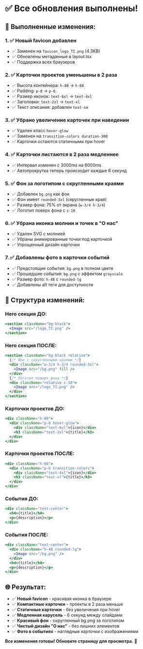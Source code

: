# ✅ Все обновления выполнены!

## 🎯 Выполненные изменения:

### 1. ✅ **Новый favicon добавлен**
- ✅ Заменен на `favicon_logo_TI.png` (4.3KB)
- ✅ Обновлены метаданные в layout.tsx
- ✅ Поддержка всех браузеров

### 2. ✅ **Карточки проектов уменьшены в 2 раза**
- ✅ Высота контейнера: `h-80` → `h-60` 
- ✅ Padding: `p-8` → `p-6`
- ✅ Размер иконок: `text-6xl` → `text-4xl`
- ✅ Заголовки: `text-2xl` → `text-xl`
- ✅ Текст описания: добавлен `text-sm`

### 3. ✅ **Убрано увеличение карточек при наведении**
- ✅ Удален класс `hover-glow`
- ✅ Заменен на `transition-colors duration-300`
- ✅ Карточки остаются статичными при hover

### 4. ✅ **Карточки листаются в 2 раза медленнее**
- ✅ Интервал изменен с 3000ms на 6000ms
- ✅ Автопрокрутка теперь происходит каждые 6 секунд

### 5. ✅ **Фон за логотипом с скругленными краями**
- ✅ Добавлен `bg.png` как фон
- ✅ Фон имеет `rounded-3xl` (скругленные края)
- ✅ Размер фона: 75% от экрана (`w-3/4 h-3/4`)
- ✅ Логотип поверх фона с `z-10`

### 6. ✅ **Убрана иконка молнии и точек в "О нас"**
- ✅ Удален SVG с молнией
- ✅ Убраны анимированные точки под карточкой
- ✅ Упрощенный дизайн карточки

### 7. ✅ **Добавлены фото в карточки событий**
- ✅ Предстоящие события: `bg.png` в полном цвете
- ✅ Прошедшие события: `bg.png` с эффектом `grayscale`
- ✅ Размер фото: `h-48` с `rounded-lg`
- ✅ Добавлены alt теги для доступности

## 🎨 Структура изменений:

### Hero секция ДО:
```jsx
<section className="bg-black">
  <Image src="/logo_TI.png" />
</section>
```

### Hero секция ПОСЛЕ:
```jsx
<section className="bg-black relative">
  {/* Фон с скругленными краями */}
  <div className="w-3/4 h-3/4 rounded-3xl">
    <Image src="/bg.png" fill />
  </div>
  {/* Логотип поверх фона */}
  <div className="relative z-10">
    <Image src="/logo_TI.png" />
  </div>
</section>
```

### Карточки проектов ДО:
```jsx
<div className="h-80">
  <div className="p-8 hover-glow">
    <div className="text-6xl">{icon}</div>
    <h3 className="text-2xl">{title}</h3>
  </div>
</div>
```

### Карточки проектов ПОСЛЕ:
```jsx
<div className="h-60">
  <div className="p-6 transition-colors">
    <div className="text-4xl">{icon}</div>
    <h3 className="text-xl">{title}</h3>
  </div>
</div>
```

### События ДО:
```jsx
<div className="text-center">
  <h4>{title}</h4>
  <p>{description}</p>
</div>
```

### События ПОСЛЕ:
```jsx
<div className="text-center">
  <div className="h-48 rounded-lg">
    <Image src="/bg.png" />
  </div>
  <h4>{title}</h4>
  <p>{description}</p>
</div>
```

## 🌐 Результат:

- ✅ **Новый favicon** - красивая иконка в браузере
- ✅ **Компактные карточки** - проекты в 2 раза меньше
- ✅ **Статичные карточки** - без увеличения при hover
- ✅ **Медленная карусель** - 6 секунд между слайдами
- ✅ **Красивый фон** - скругленный bg.png за логотипом
- ✅ **Чистый дизайн "О нас"** - без лишних элементов
- ✅ **Фото в событиях** - наглядные карточки с изображениями

**Все изменения готовы! Обновите страницу для просмотра.** 🎯 